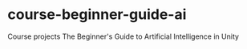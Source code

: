 # course-beginner-guide-ai
Course projects The Beginner's Guide to Artificial Intelligence in Unity
